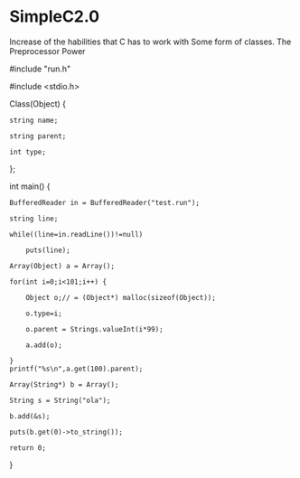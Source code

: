 # SimpleC2.0
Increase of the habilities that C has to work with Some form of classes. The Preprocessor Power


#include "run.h"

#include <stdio.h>

Class(Object) {

    string name;
    
    string parent;
    
    int type;
    
};

int main() {

    BufferedReader in = BufferedReader("test.run");
    
    string line;
    
    while((line=in.readLine())!=null)
    
        puts(line);
        
    Array(Object) a = Array();
    
    for(int i=0;i<101;i++) {
    
        Object o;// = (Object*) malloc(sizeof(Object));
        
        o.type=i;
        
        o.parent = Strings.valueInt(i*99);
        
        a.add(o);
        
    }
    printf("%s\n",a.get(100).parent);
    
	Array(String*) b = Array();
  
	String s = String("ola");
  
    b.add(&s);
    
    puts(b.get(0)->to_string());
    
    return 0;
    
}
